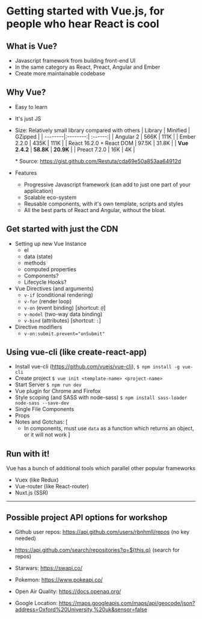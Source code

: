 # Getting started with Vue.js, for people who hear React is cool

## What is Vue?

* Javascript framework from building front-end UI
* In the same category as React, Preact, Angular and Ember
* Create more maintainable codebase

## Why Vue?

* Easy to learn
* It's just JS
* Size:
  Relatively small library compared with others
  | Library | Minified | GZipped |
  | --------|:--------:| :------:|
  | Angular 2 | 566K | 111K |
  | Ember 2.2.0 | 435K | 111K |
  | React 16.2.0 + React DOM | 97.5K | 31.8K |
  | **Vue 2.4.2** | **58.8K** | **20.9K** |
  | Preact 7.2.0 | 16K | 4K |

  \* Source: https://gist.github.com/Restuta/cda69e50a853aa64912d

* Features
  * Progressive Javascript framework (can add to just one part of your application)
  * Scalable eco-system
  * Reusable components, with it's own template, scripts and styles
  * All the best parts of React and Angular, without the bloat.

## Get started with just the CDN

* Setting up new Vue Instance
  * el
  * data (state)
  * methods
  * computed properties
  * Components?
  * Lifecycle Hooks?
* Vue Directives (and arguments)
  * `v-if` (conditional rendering)
  * `v-for` (render loop)
  * `v-on` (event binding) [shortcut: `@`]
  * `v-model` (two-way data binding)
  * `v-bind` (attributes) [shortcut: `:`]
* Directive modifiers
  * `v-on:submit.prevent="onSubmit"`

## Using vue-cli (like create-react-app)

* Install vue-cli (https://github.com/vuejs/vue-cli), `$ npm install -g vue-cli`
* Create project
  `$ vue init <template-name> <project-name>`
* Start Server
  `$ npm run dev`
* Vue plugin for Chrome and Firefox
* Style scoping (and SASS with node-sass)
  `$ npm install sass-loader node-sass --save-dev`
* Single File Components
* Props
* Notes and Gotchas: [
  * In components, must use `data` as a function which returns an object, or it will not work
    ]

## Run with it!

Vue has a bunch of additional tools which parallel other popular frameworks

* Vuex (like Redux)
* Vue-router (like React-router)
* Nuxt.js (SSR)

---

## Possible project API options for workshop

* Github user repos: https://api.github.com/users/rbnhmll/repos (no key needed)
* https://api.github.com/search/repositories?q=${this.q} (search for repos)

* Starwars: https://swapi.co/
* Pokemon: https://www.pokeapi.co/
* Open Air Quality: https://docs.openaq.org/
* Google Location: https://maps.googleapis.com/maps/api/geocode/json?address=Oxford%20University,%20uk&sensor=false
